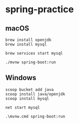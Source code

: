 # spring-practice

## macOS

```shell
brew install openjdk
brew install mysql
```

```shell
brew services start mysql
```

```shell
./mvnw spring-boot:run
```

## Windows

```shell
scoop bucket add java
scoop install java/openjdk
scoop install mysql
```

```shell
net start mysql
```

```shell
.\mvnw.cmd spring-boot:run
```
